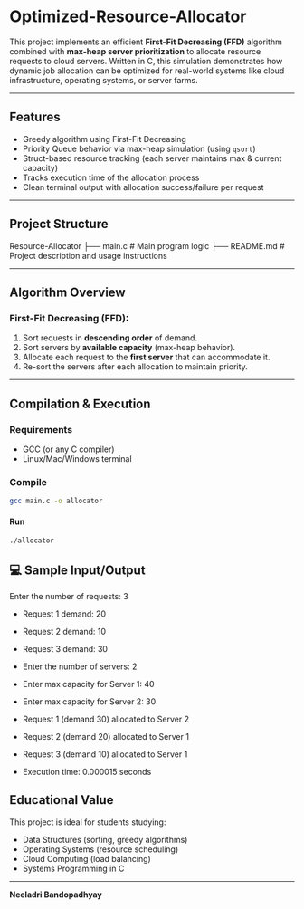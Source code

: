 # Optimized-Resource-Allocator

This project implements an efficient **First-Fit Decreasing (FFD)** algorithm combined with **max-heap server prioritization** to allocate resource requests to cloud servers. Written in C, this simulation demonstrates how dynamic job allocation can be optimized for real-world systems like cloud infrastructure, operating systems, or server farms.

---

##  Features

-  Greedy algorithm using First-Fit Decreasing
-  Priority Queue behavior via max-heap simulation (using `qsort`)
-  Struct-based resource tracking (each server maintains max & current capacity)
-  Tracks execution time of the allocation process
-  Clean terminal output with allocation success/failure per request

---

## Project Structure

 Resource-Allocator
├── main.c # Main program logic
├── README.md # Project description and usage instructions

---

## Algorithm Overview

### First-Fit Decreasing (FFD):
1. Sort requests in **descending order** of demand.
2. Sort servers by **available capacity** (max-heap behavior).
3. Allocate each request to the **first server** that can accommodate it.
4. Re-sort the servers after each allocation to maintain priority.

---

## Compilation & Execution

### Requirements
- GCC (or any C compiler)
- Linux/Mac/Windows terminal

### Compile
```bash
gcc main.c -o allocator
```

#### Run
```bash
./allocator
```

## 💻 Sample Input/Output

Enter the number of requests: 3
- Request 1 demand: 20
- Request 2 demand: 10
- Request 3 demand: 30

- Enter the number of servers: 2
- Enter max capacity for Server 1: 40
- Enter max capacity for Server 2: 30

- Request 1 (demand 30) allocated to Server 2
- Request 2 (demand 20) allocated to Server 1
- Request 3 (demand 10) allocated to Server 1
- Execution time: 0.000015 seconds

## Educational Value

This project is ideal for students studying:
- Data Structures (sorting, greedy algorithms)
- Operating Systems (resource scheduling)
- Cloud Computing (load balancing)
- Systems Programming in C

---

**Neeladri Bandopadhyay**
